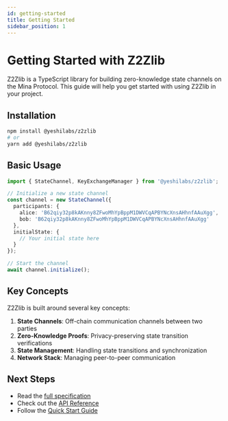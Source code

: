 ```yaml
---
id: getting-started
title: Getting Started
sidebar_position: 1
---
```


# Getting Started with Z2Zlib

Z2Zlib is a TypeScript library for building zero-knowledge state channels on the Mina Protocol. This guide will help you get started with using Z2Zlib in your project.

## Installation

```bash
npm install @yeshilabs/z2zlib
# or
yarn add @yeshilabs/z2zlib
```

## Basic Usage

```typescript
import { StateChannel, KeyExchangeManager } from '@yeshilabs/z2zlib';

// Initialize a new state channel
const channel = new StateChannel({
  participants: {
    alice: 'B62qiy32p8kAKnny8ZFwoMhYpBppM1DWVCqAPBYNcXnsAHhnfAAuXgg',
    bob: 'B62qiy32p8kAKnny8ZFwoMhYpBppM1DWVCqAPBYNcXnsAHhnfAAuXgg'
  },
  initialState: {
    // Your initial state here
  }
});

// Start the channel
await channel.initialize();
```

## Key Concepts

Z2Zlib is built around several key concepts:

1. **State Channels**: Off-chain communication channels between two parties
2. **Zero-Knowledge Proofs**: Privacy-preserving state transition verifications
3. **State Management**: Handling state transitions and synchronization
4. **Network Stack**: Managing peer-to-peer communication

## Next Steps

- Read the [full specification](./z2zlib-specification)
- Check out the [API Reference](./api/state-manager)
- Follow the [Quick Start Guide](./guides/quick-start) 